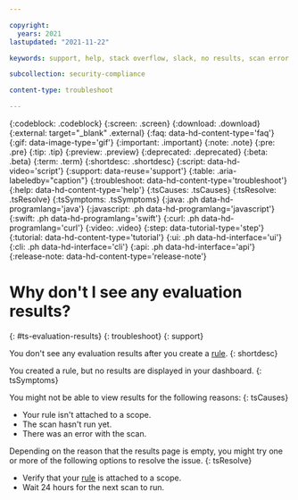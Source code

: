 ```yaml
---

copyright:
  years: 2021
lastupdated: "2021-11-22"

keywords: support, help, stack overflow, slack, no results, scan error

subcollection: security-compliance

content-type: troubleshoot

---
```


{:codeblock: .codeblock}
{:screen: .screen}
{:download: .download}
{:external: target="_blank" .external}
{:faq: data-hd-content-type='faq'}
{:gif: data-image-type='gif'}
{:important: .important}
{:note: .note}
{:pre: .pre}
{:tip: .tip}
{:preview: .preview}
{:deprecated: .deprecated}
{:beta: .beta}
{:term: .term}
{:shortdesc: .shortdesc}
{:script: data-hd-video='script'}
{:support: data-reuse='support'}
{:table: .aria-labeledby="caption"}
{:troubleshoot: data-hd-content-type='troubleshoot'}
{:help: data-hd-content-type='help'}
{:tsCauses: .tsCauses}
{:tsResolve: .tsResolve}
{:tsSymptoms: .tsSymptoms}
{:java: .ph data-hd-programlang='java'}
{:javascript: .ph data-hd-programlang='javascript'}
{:swift: .ph data-hd-programlang='swift'}
{:curl: .ph data-hd-programlang='curl'}
{:video: .video}
{:step: data-tutorial-type='step'}
{:tutorial: data-hd-content-type='tutorial'}
{:ui: .ph data-hd-interface='ui'}
{:cli: .ph data-hd-interface='cli'}
{:api: .ph data-hd-interface='api'}
{:release-note: data-hd-content-type='release-note'}

# Why don't I see any evaluation results?
{: #ts-evaluation-results}
{: troubleshoot} 
{: support}

You don't see any evaluation results after you create a [rule](/docs/security-compliance?topic=security-compliance-rules-define). 
{: shortdesc}

You created a rule, but no results are displayed in your dashboard.
{: tsSymptoms}

You might not be able to view results for the following reasons:
{: tsCauses}

* Your rule isn't attached to a scope.
* The scan hasn't run yet.
* There was an error with the scan.

Depending on the reason that the results page is empty, you might try one or more of the following options to resolve the issue.
{: tsResolve}

* Verify that your [rule](/docs/security-compliance?topic=security-compliance-rules-apply) is attached to a scope.
* Wait 24 hours for the next scan to run.


